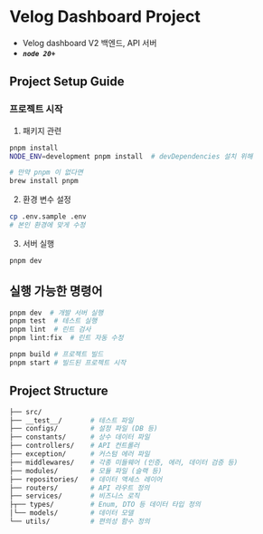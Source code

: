 # Velog Dashboard Project

- Velog dashboard V2 백엔드, API 서버
- ***`node 20+`***

## Project Setup Guide

### 프로젝트 시작

1. 패키지 관련

```bash
pnpm install
NODE_ENV=development pnpm install  # devDependencies 설치 위해

# 만약 pnpm 이 없다면
brew install pnpm
```

2. 환경 변수 설정

```bash
cp .env.sample .env
# 본인 환경에 맞게 수정
```

3. 서버 실행

```bash
pnpm dev
```

## 실행 가능한 명령어

```bash
pnpm dev  # 개발 서버 실행
pnpm test  # 테스트 실행
pnpm lint  # 린트 검사
pnpm lint:fix  # 린트 자동 수정

pnpm build # 프로젝트 빌드
pnpm start # 빌드된 프로젝트 시작
```

## Project Structure

```bash
├── src/
├── __test__/       # 테스트 파일
├── configs/        # 설정 파일 (DB 등)
├── constants/      # 상수 데이터 파일
├── controllers/    # API 컨트롤러
├── exception/      # 커스텀 에러 파일
├── middlewares/    # 각종 미들웨어 (인증, 에러, 데이터 검증 등)
├── modules/        # 모듈 파일 (슬랙 등)
├── repositories/   # 데이터 액세스 레이어
├── routers/        # API 라우트 정의
├── services/       # 비즈니스 로직
├┬── types/         # Enum, DTO 등 데이터 타입 정의
│└── models/        # 데이터 모델
└── utils/          # 편의성 함수 정의
```
